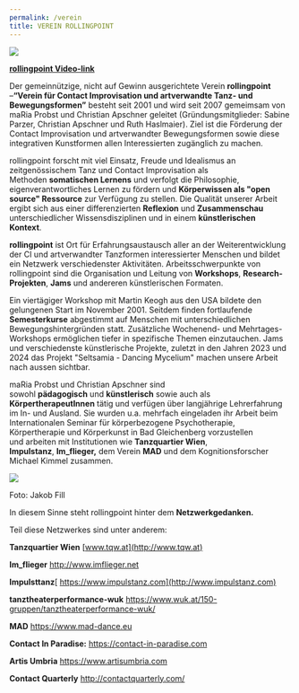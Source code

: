 ```yaml
---
permalink: /verein
title: VEREIN ROLLINGPOINT
---
```

![](/assets/uploads/img_2335k.jpg)

**[rollingpoint Video-link](https://www.youtube.com/watch?v=kp3DqzN1Ldo)**

Der gemeinnützige, nicht auf Gewinn ausgerichtete Verein **rollingpoint** –**“Verein für Contact Improvisation und artverwandte Tanz- und Bewegungsformen”** besteht seit 2001 und wird seit 2007 gemeimsam von maRia Probst und Christian Apschner geleitet (Gründungsmitglieder: Sabine Parzer, Christian Apschner und Ruth Haslmaier). Ziel ist die Förderung der Contact Improvisation und artverwandter Bewegungsformen sowie diese integrativen Kunstformen allen Interessierten zugänglich zu machen.

rollingpoint forscht mit viel Einsatz, Freude und Idealismus an zeitgenössischem Tanz und Contact Improvisation als Methoden **somatischen Lernens** und verfolgt die Philosophie, eigenverantwortliches Lernen zu fördern und **Körperwissen als "open source" Ressource** zur Verfügung zu stellen. Die Qualität unserer Arbeit ergibt sich aus einer differenzierten **Reflexion** und **Zusammenschau** unterschiedlicher Wissensdisziplinen und in einem **künstlerischen Kontext**. 

**rollingpoint** ist Ort für Erfahrungsaustausch aller an der Weiterentwicklung der CI und artverwandter Tanzformen interessierter Menschen und bildet ein Netzwerk verschiedenster Aktivitäten. Arbeitsschwerpunkte von rollingpoint sind die Organisation und Leitung von **Workshops**, **Research-Projekten**, **Jams** und andereren künstlerischen Formaten.

Ein viertägiger Workshop mit Martin Keogh aus den USA bildete den gelungenen Start im November 2001. Seitdem finden fortlaufende **Semesterkurse** abgestimmt auf Menschen mit unterschiedlichen Bewegungshintergründen statt. Zusätzliche Wochenend- und Mehrtages-Workshops ermöglichen tiefer in spezifische Themen einzutauchen. Jams und verschiedenste künstlerische Projekte, zuletzt in den Jahren 2023 und 2024 das Projekt "Seltsamia - Dancing Mycelium" machen unsere Arbeit nach aussen sichtbar.

maRia Probst und Christian Apschner sind sowohl **pädagogisch** und **künstlerisch** sowie auch als **KörpertherapeutInnen** tätig und verfügen über langjährige Lehrerfahrung im In- und Ausland. Sie wurden u.a. mehrfach eingeladen ihr Arbeit beim Internationalen Seminar für körperbezogene Psychotherapie, Körpertherapie und Körperkunst in Bad Gleichenberg vorzustellen und arbeiten mit Institutionen wie **Tanzquartier Wien**, **Impulstanz**, **Im_flieger,** dem Verein **MAD** und dem Kognitionsforscher Michael Kimmel zusammen.

![](/assets/uploads/sundayka.jpg)

Foto: Jakob Fill

In diesem Sinne steht rollingpoint hinter dem **Netzwerkgedanken.**

Teil diese Netzwerkes sind unter anderem:

**Tanzquartier Wien** [www.tqw.at](http://www.tqw.at)

**Im_flieger** <http://www.imflieger.net>

**Impulsttanz**[ https://www.impulstanz.com](http://www.impulstanz.com)

**tanztheaterperformance-wuk** <https://www.wuk.at/150-gruppen/tanztheaterperformance-wuk/>

**MAD** <https://www.mad-dance.eu>

**Contact In Paradise:** <https://contact-in-paradise.com>

**Artis Umbria** <https://www.artisumbria.com>

**Contact Quarterly** <http://contactquarterly.com/>